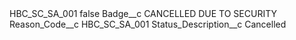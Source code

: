 <?xml version="1.0" encoding="UTF-8"?>
<CustomMetadata xmlns="http://soap.sforce.com/2006/04/metadata" xmlns:xsi="http://www.w3.org/2001/XMLSchema-instance" xmlns:xsd="http://www.w3.org/2001/XMLSchema">
    <label>HBC_SC_SA_001</label>
    <protected>false</protected>
    <values>
        <field>Badge__c</field>
        <value xsi:type="xsd:string">CANCELLED DUE TO SECURITY</value>
    </values>
    <values>
        <field>Reason_Code__c</field>
        <value xsi:type="xsd:string">HBC_SC_SA_001</value>
    </values>
    <values>
        <field>Status_Description__c</field>
        <value xsi:type="xsd:string">Cancelled</value>
    </values>
</CustomMetadata>
